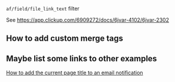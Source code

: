 `af/field/file_link_text` filter

See https://app.clickup.com/6909272/docs/6jvar-4102/6jvar-2302

## How to add custom merge tags

## Maybe list some links to other examples
[How to add the current page title to an email notification](How-to-add-the-current-page-title-to-an-email-notification.md)